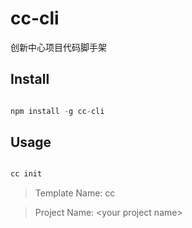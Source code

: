 cc-cli
====
创新中心项目代码脚手架

Install
-----

```javascript

npm install -g cc-cli

```


Usage
-----

```javascript

cc init

```

>Template Name: cc

>Project Name: &lt;your project name&gt;
